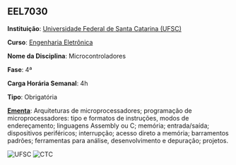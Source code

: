 ﻿


## EEL7030

**Instituição**: [Universidade Federal de Santa Catarina (UFSC)](http://ufsc.br/)

**Curso**: [Engenharia Eletrônica](http://geltro.ufsc.br/)

**Nome da Disciplina**: Microcontroladores

**Fase**: 4ª

**Carga Horária Semanal**: 4h

**Tipo**: Obrigatória

**[Ementa](http://cagr.sistemas.ufsc.br/relatorios/curriculoCurso?curso=235)**: Arquiteturas de microprocessadores; programação de microprocessadores: tipo e formatos de instruções, modos de endereçamento; linguagens Assembly ou C; memória; entrada/saída; dispositivos periféricos; interrupção; acesso direto a memória; barramentos padrões; ferramentas para análise, desenvolvimento e depuração; projetos.

![UFSC](http://wp.clicrbs.com.br/voleiboleiro/files/2013/02/brasao_UFSC_vertical_sigla1.jpg) ![CTC](http://tisc.com.br/wp-content/uploads/ctcufsc.gif)
